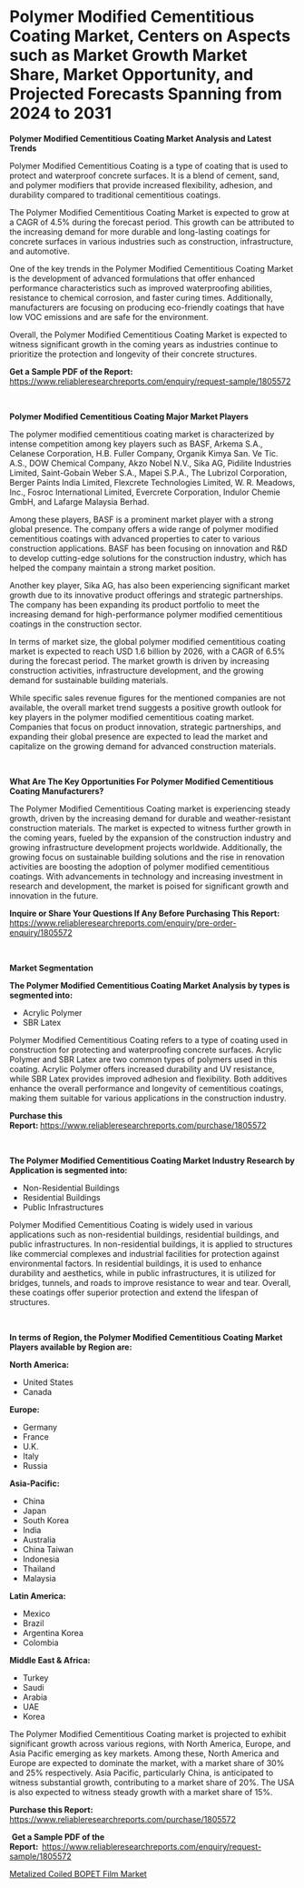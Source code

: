 <p><h1>Polymer Modified Cementitious Coating Market, Centers on Aspects such as Market Growth Market Share, Market Opportunity, and Projected Forecasts Spanning from 2024 to 2031</h1></p><p><strong>Polymer Modified Cementitious Coating Market Analysis and Latest Trends</strong></p>
<p><p>Polymer Modified Cementitious Coating is a type of coating that is used to protect and waterproof concrete surfaces. It is a blend of cement, sand, and polymer modifiers that provide increased flexibility, adhesion, and durability compared to traditional cementitious coatings.</p><p>The Polymer Modified Cementitious Coating Market is expected to grow at a CAGR of 4.5% during the forecast period. This growth can be attributed to the increasing demand for more durable and long-lasting coatings for concrete surfaces in various industries such as construction, infrastructure, and automotive.</p><p>One of the key trends in the Polymer Modified Cementitious Coating Market is the development of advanced formulations that offer enhanced performance characteristics such as improved waterproofing abilities, resistance to chemical corrosion, and faster curing times. Additionally, manufacturers are focusing on producing eco-friendly coatings that have low VOC emissions and are safe for the environment.</p><p>Overall, the Polymer Modified Cementitious Coating Market is expected to witness significant growth in the coming years as industries continue to prioritize the protection and longevity of their concrete structures.</p></p>
<p><strong>Get a Sample PDF of the Report:&nbsp;</strong> <a href="https://www.reliableresearchreports.com/enquiry/request-sample/1805572">https://www.reliableresearchreports.com/enquiry/request-sample/1805572</a></p>
<p>&nbsp;</p>
<p><strong>Polymer Modified Cementitious Coating Major Market Players</strong></p>
<p><p>The polymer modified cementitious coating market is characterized by intense competition among key players such as BASF, Arkema S.A., Celanese Corporation, H.B. Fuller Company, Organik Kimya San. Ve Tic. A.S., DOW Chemical Company, Akzo Nobel N.V., Sika AG, Pidilite Industries Limited, Saint-Gobain Weber S.A., Mapei S.P.A., The Lubrizol Corporation, Berger Paints India Limited, Flexcrete Technologies Limited, W. R. Meadows, Inc., Fosroc International Limited, Evercrete Corporation, Indulor Chemie GmbH, and Lafarge Malaysia Berhad.</p><p>Among these players, BASF is a prominent market player with a strong global presence. The company offers a wide range of polymer modified cementitious coatings with advanced properties to cater to various construction applications. BASF has been focusing on innovation and R&D to develop cutting-edge solutions for the construction industry, which has helped the company maintain a strong market position.</p><p>Another key player, Sika AG, has also been experiencing significant market growth due to its innovative product offerings and strategic partnerships. The company has been expanding its product portfolio to meet the increasing demand for high-performance polymer modified cementitious coatings in the construction sector.</p><p>In terms of market size, the global polymer modified cementitious coating market is expected to reach USD 1.6 billion by 2026, with a CAGR of 6.5% during the forecast period. The market growth is driven by increasing construction activities, infrastructure development, and the growing demand for sustainable building materials.</p><p>While specific sales revenue figures for the mentioned companies are not available, the overall market trend suggests a positive growth outlook for key players in the polymer modified cementitious coating market. Companies that focus on product innovation, strategic partnerships, and expanding their global presence are expected to lead the market and capitalize on the growing demand for advanced construction materials.</p></p>
<p>&nbsp;</p>
<p><strong>What Are The Key Opportunities For Polymer Modified Cementitious Coating Manufacturers?</strong></p>
<p><p>The Polymer Modified Cementitious Coating market is experiencing steady growth, driven by the increasing demand for durable and weather-resistant construction materials. The market is expected to witness further growth in the coming years, fueled by the expansion of the construction industry and growing infrastructure development projects worldwide. Additionally, the growing focus on sustainable building solutions and the rise in renovation activities are boosting the adoption of polymer modified cementitious coatings. With advancements in technology and increasing investment in research and development, the market is poised for significant growth and innovation in the future.</p></p>
<p><strong>Inquire or Share Your Questions If Any Before Purchasing This Report:</strong> <a href="https://www.reliableresearchreports.com/enquiry/pre-order-enquiry/1805572">https://www.reliableresearchreports.com/enquiry/pre-order-enquiry/1805572</a></p>
<p>&nbsp;</p>
<p><strong>Market Segmentation</strong></p>
<p><strong>The Polymer Modified Cementitious Coating Market Analysis by types is segmented into:</strong></p>
<p><ul><li>Acrylic Polymer</li><li>SBR Latex</li></ul></p>
<p><p>Polymer Modified Cementitious Coating refers to a type of coating used in construction for protecting and waterproofing concrete surfaces. Acrylic Polymer and SBR Latex are two common types of polymers used in this coating. Acrylic Polymer offers increased durability and UV resistance, while SBR Latex provides improved adhesion and flexibility. Both additives enhance the overall performance and longevity of cementitious coatings, making them suitable for various applications in the construction industry.</p></p>
<p><strong>Purchase this Report:&nbsp;</strong><a href="https://www.reliableresearchreports.com/purchase/1805572">https://www.reliableresearchreports.com/purchase/1805572</a></p>
<p>&nbsp;</p>
<p><strong>The Polymer Modified Cementitious Coating Market Industry Research by Application is segmented into:</strong></p>
<p><ul><li>Non-Residential Buildings</li><li>Residential Buildings</li><li>Public Infrastructures</li></ul></p>
<p><p>Polymer Modified Cementitious Coating is widely used in various applications such as non-residential buildings, residential buildings, and public infrastructures. In non-residential buildings, it is applied to structures like commercial complexes and industrial facilities for protection against environmental factors. In residential buildings, it is used to enhance durability and aesthetics, while in public infrastructures, it is utilized for bridges, tunnels, and roads to improve resistance to wear and tear. Overall, these coatings offer superior protection and extend the lifespan of structures.</p></p>
<p>&nbsp;</p>
<p><strong>In terms of Region, the Polymer Modified Cementitious Coating Market Players available by Region are:</strong></p>
<p>
    <p> <strong> North America: </strong>
        <ul>
            <li>United States</li>
            <li>Canada</li>
        </ul>
        </p> 
    <p> <strong> Europe: </strong>
        <ul>
            <li>Germany</li>
            <li>France</li>
            <li>U.K.</li>
            <li>Italy</li>
            <li>Russia</li>
        </ul>
        </p> 
    <p> <strong> Asia-Pacific: </strong>
        <ul>
            <li>China</li>
            <li>Japan</li>
            <li>South Korea</li>
            <li>India</li>
            <li>Australia</li>
            <li>China Taiwan</li>
            <li>Indonesia</li>
            <li>Thailand</li>
            <li>Malaysia</li>
        </ul>
        </p> 
    <p> <strong> Latin America: </strong>
        <ul>
            <li>Mexico</li>
            <li>Brazil</li>
            <li>Argentina Korea</li>
            <li>Colombia</li>
        </ul>
        </p> 
    <p> <strong> Middle East & Africa: </strong>
        <ul>
            <li>Turkey</li>
            <li>Saudi</li>
            <li>Arabia</li>
            <li>UAE</li>
            <li>Korea</li>
        </ul>
    </p>
    </p>
<p><p>The Polymer Modified Cementitious Coating market is projected to exhibit significant growth across various regions, with North America, Europe, and Asia Pacific emerging as key markets. Among these, North America and Europe are expected to dominate the market, with a market share of 30% and 25% respectively. Asia Pacific, particularly China, is anticipated to witness substantial growth, contributing to a market share of 20%. The USA is also expected to witness steady growth with a market share of 15%.</p></p>
<p><strong>Purchase this Report: </strong><a href="https://www.reliableresearchreports.com/purchase/1805572">https://www.reliableresearchreports.com/purchase/1805572</a></p>
<p>&nbsp;<strong>Get a Sample PDF of the Report:&nbsp;&nbsp;</strong><a href="https://www.reliableresearchreports.com/enquiry/request-sample/1805572">https://www.reliableresearchreports.com/enquiry/request-sample/1805572</a></p>
<p><strong></strong></p>
<p><p><a href="https://meowing-canidae-761.notion.site/Metalized-Coiled-BOPET-Film-Market-Research-Report-Provides-Critical-Insights-that-can-help-Shape-Bu-55cb1d93081f43b8a4c7718519d19b5e">Metalized Coiled BOPET Film Market</a></p></p>
